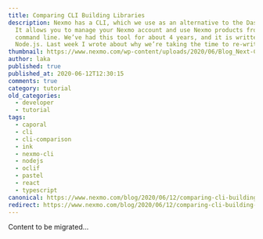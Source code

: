 ```yaml
---
title: Comparing CLI Building Libraries
description: Nexmo has a CLI, which we use as an alternative to the Dashboard.
  It allows you to manage your Nexmo account and use Nexmo products from the
  command line. We’ve had this tool for about 4 years, and it is written in
  Node.js. Last week I wrote about why we’re taking the time to re-write […]
thumbnail: https://www.nexmo.com/wp-content/uploads/2020/06/Blog_Next-CLI_Part2_1200x600.png
author: laka
published: true
published_at: 2020-06-12T12:30:15
comments: true
category: tutorial
old_categories:
  - developer
  - tutorial
tags:
  - caporal
  - cli
  - cli-comparison
  - ink
  - nexmo-cli
  - nodejs
  - oclif
  - pastel
  - react
  - typescript
canonical: https://www.nexmo.com/blog/2020/06/12/comparing-cli-building-libraries
redirect: https://www.nexmo.com/blog/2020/06/12/comparing-cli-building-libraries
---
```

Content to be migrated...